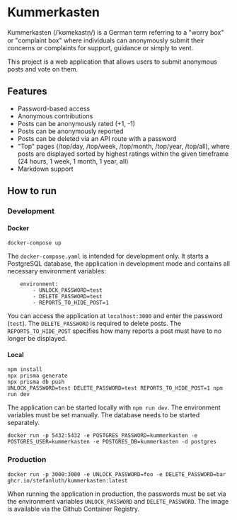 # Kummerkasten

Kummerkasten (/ˈkʊmɐkastn̩/) is a German term referring to a "worry box" or "complaint box"
where individuals can anonymously submit their concerns or complaints for support, guidance or simply to vent.

This project is a web application that allows users to submit anonymous posts and vote on them.

## Features

- Password-based access
- Anonymous contributions
- Posts can be anonymously rated (+1, -1)
- Posts can be anonymously reported
- Posts can be deleted via an API route with a password
- "Top" pages (/top/day, /top/week, /top/month, /top/year, /top/all), where posts are displayed sorted by highest
ratings within the given timeframe (24 hours, 1 week, 1 month, 1 year, all)
- Markdown support

## How to run

### Development

#### Docker

```shell
docker-compose up
```

The `docker-compose.yaml` is intended for development only.
It starts a PostgreSQL database, the application in development mode and contains all necessary environment variables:

```text
    environment:
        - UNLOCK_PASSWORD=test
        - DELETE_PASSWORD=test
        - REPORTS_TO_HIDE_POST=1
```

You can access the application at `localhost:3000` and enter the password (`test`). The `DELETE_PASSWORD` is required to
delete posts. The `REPORTS_TO_HIDE_POST` specifies how many reports a post must have to no longer be displayed.

#### Local

```shell
npm install
npx prisma generate
npx prisma db push
UNLOCK_PASSWORD=test DELETE_PASSWORD=test REPORTS_TO_HIDE_POST=1 npm run dev
```

The application can be started locally with `npm run dev`. The environment variables must be set manually. The database
needs to be started separately.

```shell
docker run -p 5432:5432 -e POSTGRES_PASSWORD=kummerkasten -e POSTGRES_USER=kummerkasten -e POSTGRES_DB=kummerkasten -d postgres
```

### Production

```shell
docker run -p 3000:3000 -e UNLOCK_PASSWORD=foo -e DELETE_PASSWORD=bar ghcr.io/stefanluth/kummerkasten:latest
```

When running the application in production, the passwords must be set via the environment variables `UNLOCK_PASSWORD` and
`DELETE_PASSWORD`. The image is available via the Github Container Registry.
